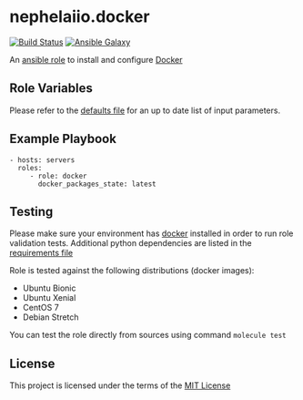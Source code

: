# nephelaiio.docker

[![Build Status](https://travis-ci.org/nephelaiio/ansible-role-docker.svg?branch=master)](https://travis-ci.org/nephelaiio/ansible-role-docker)
[![Ansible Galaxy](http://img.shields.io/badge/ansible--galaxy-systemd--service-blue.svg)](https://galaxy.ansible.com/nephelaiio/docker/)

An [ansible role](https://galaxy.ansible.com/nephelaiio/docker) to install and configure [Docker](https://www.docker.com)

## Role Variables

Please refer to the [defaults file](/defaults/main.yml) for an up to date list of input parameters.

## Example Playbook

```
- hosts: servers
  roles:
     - role: docker
       docker_packages_state: latest
```

## Testing

Please make sure your environment has [docker](https://www.docker.com) installed in order to run role validation tests. Additional python dependencies are listed in the [requirements file](https://github.com/nephelaiio/ansible-role-requirements/blob/master/requirements.txt)

Role is tested against the following distributions (docker images):
  * Ubuntu Bionic
  * Ubuntu Xenial
  * CentOS 7
  * Debian Stretch

You can test the role directly from sources using command ` molecule test `

## License

This project is licensed under the terms of the [MIT License](/LICENSE)
